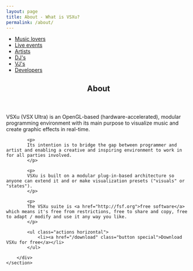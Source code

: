 ```yaml
---
layout: page
title: About - What is VSXu?
permalink: /about/
---
```

<div id="main" class="alt">
    <section id="one">
        <div class="inner">
            <ul class="actions horizontal">
                <li><a href="/about/for-music-lovers" class="button">Music lovers</a></li>
                <li><a href="/about/for-live-events" class="button">Live events</a></li>
                <li><a href="/about/for-artists" class="button">Artists</a></li>
                <li><a href="/about/for-djs" class="button">DJ's</a></li>
                <li><a href="/about/for-vjs" class="button">VJ's</a></li>
                <li><a href="/about/for-developers" class="button">Developers</a></li>
            </ul>
            <header class="major">
                <h1>About</h1>
            </header>
            <p>
            VSXu (VSX Ultra) is an OpenGL-based (hardware-accelerated), modular programming environment with its main purpose to visualize music and create graphic effects in real-time.</p>
            
            <p>
            Its intention is to bridge the gap between programmer and artist and enabling a creative and inspiring environment to work in for all parties involved.
            </p>
            
            <p>
            VSXu is built on a modular plug-in-based architecture so anyone can extend it and or make visualization presets ("visuals" or "states").
            </p>
            
            <p>
            The VSXu suite is <a href="http://fsf.org">free software</a> which means it's free from restrictions, free to share and copy, free to adapt / modify and use it any way you like.
            </p>
            
            <ul class="actions horizontal">
                <li><a href="/download" class="button special">Download VSXu for free</a></li>
            </ul>

        </div>
    </section>
</div>
